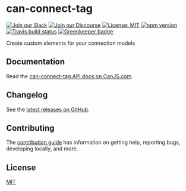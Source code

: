 # can-connect-tag

[![Join our Slack](https://img.shields.io/badge/slack-join%20chat-611f69.svg)](https://www.bitovi.com/community/slack?utm_source=badge&utm_medium=badge&utm_campaign=pr-badge&utm_content=badge)
[![Join our Discourse](https://img.shields.io/discourse/https/forums.bitovi.com/posts.svg)](https://forums.bitovi.com/?utm_source=badge&utm_medium=badge&utm_campaign=pr-badge&utm_content=badge)
[![License: MIT](https://img.shields.io/badge/license-MIT-blue.svg)](https://github.com/canjs/can-connect-tag/blob/master/LICENSE)
[![npm version](https://badge.fury.io/js/can-connect-tag.svg)](https://www.npmjs.com/package/can-connect-tag)
[![Travis build status](https://travis-ci.org/canjs/can-connect-tag.svg?branch=master)](https://travis-ci.org/canjs/can-connect-tag)
[![Greenkeeper badge](https://badges.greenkeeper.io/canjs/can-connect-tag.svg)](https://greenkeeper.io/)

Create custom elements for your connection models

## Documentation

Read the [can-connect-tag API docs on CanJS.com](https://canjs.com/doc/can-connect-tag.html).

## Changelog

See the [latest releases on GitHub](https://github.com/canjs/can-connect-tag/releases).

## Contributing

The [contribution guide](https://github.com/canjs/can-connect-tag/blob/master/CONTRIBUTING.md) has information on getting help, reporting bugs, developing locally, and more.

## License

[MIT](https://github.com/canjs/can-connect-tag/blob/master/LICENSE)
